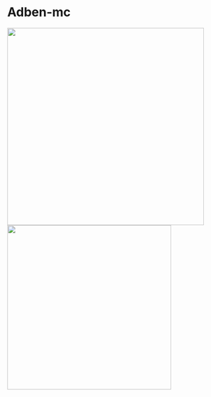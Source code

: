 # Adben-mc
<img src="https://github-readme-stats.vercel.app/api?username=gene6sis&show_icons=true&theme=gotham&?count_private=true&include_all_commits=true" length="100" width="450"> 
<img src="https://github-readme-stats.vercel.app/api/top-langs/?username=gene6sis&layout=compact&theme=gotham" length="100" width="375">
